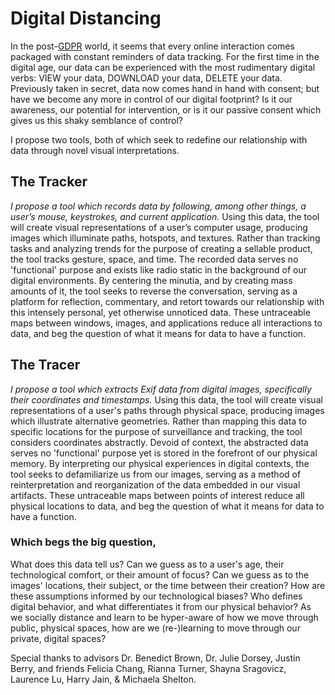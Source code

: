 # Digital Distancing

In the post-[GDPR](https://www.wired.co.uk/article/what-is-gdpr-uk-eu-legislation-compliance-summary-fines-2018) world, it seems that every online interaction comes packaged with constant reminders of data tracking. For the first time in the digital age, our data can be experienced with the most rudimentary digital verbs: VIEW your data, DOWNLOAD your data, DELETE your data. Previously taken in secret, data now comes hand in hand with consent; but have we become any more in control of our digital footprint? Is it our awareness, our potential for intervention, or is it our passive consent which gives us this shaky semblance of control?

I propose two tools, both of which seek to redefine our relationship with data through novel visual interpretations.

## The Tracker

*I propose a tool which records data by following, among other things, a user’s mouse, keystrokes, and current application.* Using this data, the tool will create visual representations of a user’s computer usage, producing images which illuminate paths, hotspots, and textures. Rather than tracking tasks and analyzing trends for the purpose of creating a sellable product, the tool tracks gesture, space, and time. The recorded data serves no 'functional' purpose and exists like radio static in the background of our digital environments. By centering the minutia, and by creating mass amounts of it, the tool seeks to reverse the conversation, serving as a platform for reflection, commentary, and retort towards our relationship with this intensely personal, yet otherwise unnoticed data. These untraceable maps between windows, images, and applications reduce all interactions to data, and beg the question of what it means for data to have a function.

## The Tracer

*I propose a tool which extracts Exif data from digital images, specifically their coordinates and timestamps.* Using this data, the tool will create visual representations of a user's paths through physical space, producing images which illustrate alternative geometries. Rather than mapping this data to specific locations for the purpose of surveillance and tracking, the tool considers coordinates abstractly. Devoid of context, the abstracted data serves no 'functional' purpose yet is stored in the forefront of our physical memory. By interpreting our physical experiences in digital contexts, the tool seeks to defamiliarize us from our images, serving as a method of reinterpretation and reorganization of the data embedded in our visual artifacts. These untraceable maps between points of interest reduce all physical locations to data, and beg the question of what it means for data to have a function.

### Which begs the big question,

What does this data tell us? Can we guess as to a user's age, their technological comfort, or their amount of focus? Can we guess as to the images' locations, their subject, or the time between their creation? How are these assumptions informed by our technological biases? Who defines digital behavior, and what differentiates it from our physical behavior? As we socially distance and learn to be hyper-aware of how we move through public, physical spaces, how are we (re-)learning to move through our private, digital spaces?

Special thanks to advisors Dr. Benedict Brown, Dr. Julie Dorsey, Justin Berry, and friends Felicia Chang, Rianna Turner, Shayna Sragovicz, Laurence Lu, Harry Jain, & Michaela Shelton.
